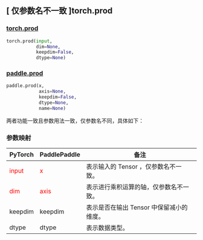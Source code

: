 ## [ 仅参数名不一致 ]torch.prod
### [torch.prod](https://pytorch.org/docs/stable/generated/torch.prod.html?highlight=prod#torch.prod)


```python
torch.prod(input,
           dim=None,
           keepdim=False,
           dtype=None)
```

### [paddle.prod](https://www.paddlepaddle.org.cn/documentation/docs/zh/api/paddle/prod_cn.html#prod)

```python
paddle.prod(x,
            axis=None,
            keepdim=False,
            dtype=None,
            name=None)
```

两者功能一致且参数用法一致，仅参数名不同，具体如下：
### 参数映射
| PyTorch       | PaddlePaddle | 备注                                                   |
| ------------- | ------------ | ------------------------------------------------------ |
| <font color='red'> input </font> | <font color='red'> x </font> | 表示输入的 Tensor ，仅参数名不一致。  |
| <font color='red'> dim </font> | <font color='red'> axis </font> | 表示进行乘积运算的轴，仅参数名不一致。  |
| keepdim           | keepdim         | 表示是否在输出 Tensor 中保留减小的维度。                  |
| dtype           | dtype         | 表示数据类型。                  |
